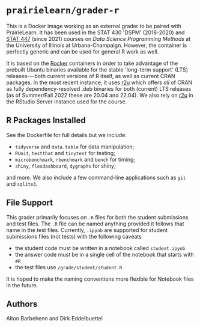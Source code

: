 # `prairielearn/grader-r`

This is a Docker image working as an external grader to be paired with
PrairieLearn. It has been used in the STAT 430 'DSPM' (2018-2020) and [STAT
447](https://stat447.com) (since 2021) courses on _Data Science Programming
Methods_ at the University of Illinois at Urbana-Champaign. However, the
container is perfectly generic and can be used for general R work as well.

It is based on the [Rocker](https://rocker-project.org) containers in order to take
advantage of the prebuilt Ubuntu binaries available for the stable 'long-term support' (LTS)
releases---both current versions of R itself, as well as current CRAN packages.
In the most recent instance, it uses [r2u](https://eddelbuettel.github.io/r2u/)
which offers _all_ of CRAN as fully dependency-resolved .deb binaries for both
(current) LTS releases (as of Summer/Fall 2022 these are 20.04 and 22.04). We also
rely on [r2u](https://eddelbuettel.github.io/r2u/) in the RStudio Server instance
used for the course.

## R Packages Installed

See the Dockerfile for full details but we include:

- `tidyverse` and `data.table` for data manipulation;
- `RUnit`, `testthat` and `tinytest` for testing;
- `microbenchmark`, `rbenchmark` and `bench` for timing;
- `shiny`, `flexdashboard`, `dygraphs` for shiny;

and more. We also include a few command-line applications such as `git` and `sqlite3`.

## File Support

This grader primarily focuses on `.R` files for both the student submissions and test files. The `.R` file can be named anything provided it follows that name in the test files. Currently, `.ipynb` are supported for student submissions files (not tests) with the following caveats

- the student code must be written in a notebook called `student.ipynb`
- the answer code must be in a single cell of the notebook that starts with `#R`
- the test files use `/grade/student/student.R`

It is hoped to make the naming conventions more flexible for Notebook files in the future.

## Authors

Alton Barbehenn and Dirk Eddelbuettel
